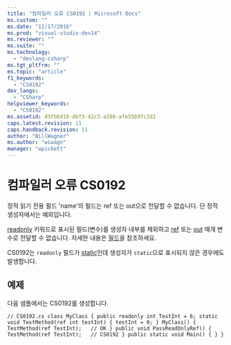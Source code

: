 ```yaml
---
title: "컴파일러 오류 CS0192 | Microsoft Docs"
ms.custom: ""
ms.date: "11/17/2016"
ms.prod: "visual-studio-dev14"
ms.reviewer: ""
ms.suite: ""
ms.technology: 
  - "devlang-csharp"
ms.tgt_pltfrm: ""
ms.topic: "article"
f1_keywords: 
  - "CS0192"
dev_langs: 
  - "CSharp"
helpviewer_keywords: 
  - "CS0192"
ms.assetid: d3fb6d18-dbf3-42c3-a280-afe55b97c2d1
caps.latest.revision: 11
caps.handback.revision: 11
author: "BillWagner"
ms.author: "wiwagn"
manager: "wpickett"
---
```

# 컴파일러 오류 CS0192
정적 읽기 전용 필드 'name'의 필드는 ref 또는 out으로 전달할 수 없습니다. 단 정적 생성자에서는 예외입니다.  
  
 [readonly](../Topic/readonly%20\(C%23%20Reference\).md) 키워드로 표시된 필드\(변수\)를 생성자 내부를 제외하고 [ref](../Topic/ref%20\(C%23%20Reference\).md) 또는 [out](../Topic/out%20\(C%23%20Reference\).md) 매개 변수로 전달할 수 없습니다. 자세한 내용은 [필드](../Topic/Fields%20\(C%23%20Programming%20Guide\).md)을 참조하세요.  
  
 CS0192는 `readonly` 필드가 [static](../Topic/static%20\(C%23%20Reference\).md)인데 생성자가 `static`으로 표시되지 않은 경우에도 발생합니다.  
  
## 예제  
 다음 샘플에서는 CS0192를 생성합니다.  
  
```  
// CS0192.cs class MyClass { public readonly int TestInt = 6; static void TestMethod(ref int testInt) { testInt = 0; } MyClass() { TestMethod(ref TestInt);   // OK } public void PassReadOnlyRef() { TestMethod(ref TestInt);   // CS0192 } public static void Main() { } }  
```